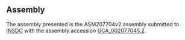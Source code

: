 

Assembly
--------

The assembly presented is the ASM207704v2 assembly submitted to
[INSDC](http://www.insdc.org) with the assembly accession
[GCA\_002077045.2](http://www.ebi.ac.uk/ena/data/view/GCA_002077045.2).
